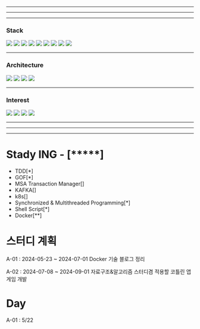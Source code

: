 <hr/>
<hr/>
<hr/>

### Stack


<img src="https://img.shields.io/badge/java-007396?style=for-the-badge&logo=java&logoColor=white"> <img src="https://img.shields.io/badge/kotlin-012396?style=for-the-badge&logo=kotlin&logoColor=white%22"> <img src="https://img.shields.io/badge/springboot-6DB33F?style=for-the-badge&logo=springboot&logoColor=white"> <img src="https://img.shields.io/badge/jpa-2DB33F?style=for-the-badge&logo=jpa&logoColor=white"> <img src="https://img.shields.io/badge/QueryDSL-2DB33F?style=for-the-badge&logo=QueryDSL&logoColor=white"> <img src="https://img.shields.io/badge/linux-FCC624?style=for-the-badge&logo=linux&logoColor=black"> <img src="https://img.shields.io/badge/mysql-4479A1?style=for-the-badge&logo=mysql&logoColor=white"> <img src="https://img.shields.io/badge/javascript-6579A1?style=for-the-badge&logo=javascript&logoColor=white"> <img src="https://img.shields.io/badge/Docker-7179A1?style=for-the-badge&logo=docker&logoColor=white">

<hr/>

### Architecture
<img src="https://img.shields.io/badge/MSA-007396?style=for-the-badge&logo=msa&logoColor=white"> <img src="https://img.shields.io/badge/Hexagonal-701296?style=for-the-badge&logo=hexagonal&logoColor=white">
<img src="https://img.shields.io/badge/Layered Architecture-607396?style=for-the-badge&logo=LayeredArchitecture&logoColor=white"> <img src="https://img.shields.io/badge/MVC-207396?style=for-the-badge&logo=MVC&logoColor=white">


<hr/>

### Interest
<img src="https://img.shields.io/badge/DDD-607396?style=for-the-badge&logo=DDD&logoColor=white"> <img src="https://img.shields.io/badge/Shell Script-907396?style=for-the-badge&logo=ShellScript&logoColor=white">
<img src="https://img.shields.io/badge/OOP-217396?style=for-the-badge&logo=OOP&logoColor=white"> <img src="https://img.shields.io/badge/MessageQueue-517196?style=for-the-badge&logo=MessageQueue&logoColor=white">

<hr/>
<hr/>
<hr/>

# Stady ING - [*****]
- TDD[*]  
- GOF[*]
- MSA Transaction Manager[]  
- KAFKA[] 
- k8s[]
- Synchronized & Multithreaded Programming[*]
- Shell Script[*]
- Docker[**]

  
# 스터디 계획
A-01 : 2024-05-23 ~ 2024-07-01 Docker 기술 블로그 정리 

A-02 : 2024-07-08 ~ 2024-09-01 자료구조&알고리즘 스터디겸 적용할 코틀린 앱 게임 개발 


# Day

A-01 : 5/22






